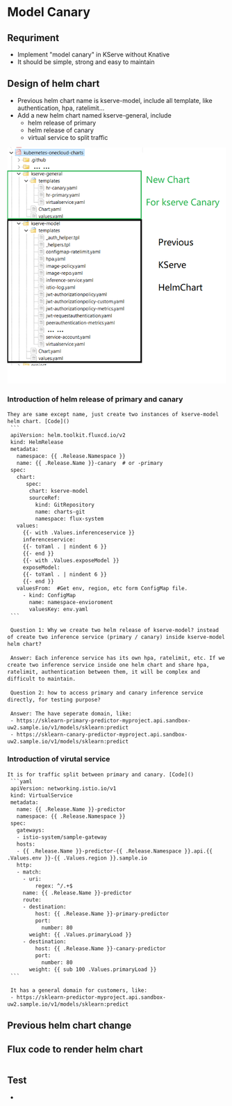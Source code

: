 # Model Canary

## Requriment
- Implement "model canary" in KServe without Knative
- It should be simple, strong and easy to maintain

## Design of helm chart
- Previous helm chart name is kserve-model, include all template, like authentication, hpa, ratelimit...
- Add a new helm chart named kserve-general, include
    - helm release of primary
    - helm release of canary
    - virtual service to split traffic

![Helm Chart Template](https://github.com/johnzheng1975/kcd_beijing2025/blob/main/Canary/diagrams/helmChart-Canary.png)
  

### Introduction of helm release of primary and canary
    They are same except name, just create two instances of kserve-model helm chart. [Code]()
     ```
     apiVersion: helm.toolkit.fluxcd.io/v2
     kind: HelmRelease
     metadata:
       namespace: {{ .Release.Namespace }}
       name: {{ .Release.Name }}-canary  # or -primary
     spec:
       chart:
          spec:
           chart: kserve-model
           sourceRef:
             kind: GitRepository
             name: charts-git
             namespace: flux-system
       values:
         {{- with .Values.inferenceservice }}
         inferenceservice:
         {{- toYaml . | nindent 6 }}
         {{- end }}
         {{- with .Values.exposeModel }}
         exposeModel:
         {{- toYaml . | nindent 6 }}
         {{- end }}
       valuesFrom:  #Get env, region, etc form ConfigMap file.
         - kind: ConfigMap
           name: namespace-envioroment
           valuesKey: env.yaml
     ```

     Question 1: Why we create two helm release of kserve-model? instead of create two inference service (primary / canary) inside kserve-model helm chart?

     Answer: Each inference service has its own hpa, ratelimit, etc. If we create two inference service inside one helm chart and share hpa, ratelimit, authentication between them, it will be complex and difficult to maintain. 

     Question 2: how to access primary and canary inference service directly, for testing purpose?

     Answer: The have seperate domain, like:
     - https://sklearn-primary-predictor-myproject.api.sandbox-uw2.sample.io/v1/models/sklearn:predict
     - https://sklearn-canary-predictor-myproject.api.sandbox-uw2.sample.io/v1/models/sklearn:predict


###  Introduction of virutal service
    It is for traffic split between primary and canary. [Code]()
     ```yaml
     apiVersion: networking.istio.io/v1
     kind: VirtualService
     metadata:
       name: {{ .Release.Name }}-predictor
       namespace: {{ .Release.Namespace }}
     spec:
       gateways:
       - istio-system/sample-gateway
       hosts:
       - {{ .Release.Name }}-predictor-{{ .Release.Namespace }}.api.{{ .Values.env }}-{{ .Values.region }}.sample.io
       http:
       - match:
         - uri:
             regex: ^/.+$
         name: {{ .Release.Name }}-predictor
         route:
         - destination:
             host: {{ .Release.Name }}-primary-predictor
             port:
               number: 80
           weight: {{ .Values.primaryLoad }}
         - destination:
             host: {{ .Release.Name }}-canary-predictor
             port:
               number: 80
           weight: {{ sub 100 .Values.primaryLoad }}
     ```

     It has a general domain for customers, like:
     - https://sklearn-predictor-myproject.api.sandbox-uw2.sample.io/v1/models/sklearn:predict

## Previous helm chart change

## Flux code to render helm chart
   ```
   ```

## Test
- 
